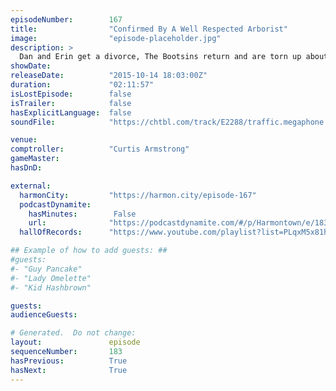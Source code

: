 ```yaml
---
episodeNumber:        167
title:                "Confirmed By A Well Respected Arborist"
image:                "episode-placeholder.jpg"
description: >
  Dan and Erin get a divorce, The Bootsins return and are torn up about a dying eucalyptus tree, Curtis Armstrong comptrolls, Colin Hanks guests... buckle up. watch the video on harmontown.com/live
showDate:             
releaseDate:          "2015-10-14 18:03:00Z"
duration:             "02:11:57"
isLostEpisode:        false
isTrailer:            false
hasExplicitLanguage:  false
soundFile:            "https://chtbl.com/track/E2288/traffic.megaphone.fm/STA7661325042.mp3?updated=1561155997"

venue:                
comptroller:          "Curtis Armstrong"
gameMaster:           
hasDnD:               

external:
  harmonCity:         "https://harmon.city/episode-167"
  podcastDynamite:
    hasMinutes:        False
    url:              "https://podcastdynamite.com/#/p/Harmontown/e/183/167"
  hallOfRecords:      "https://www.youtube.com/playlist?list=PLqxM5x81hNOaH6Co3ixFc900a8dktMdla"

## Example of how to add guests: ##
#guests:
#- "Guy Pancake"
#- "Lady Omelette"
#- "Kid Hashbrown"

guests:
audienceGuests:

# Generated.  Do not change:
layout:               episode
sequenceNumber:       183
hasPrevious:          True
hasNext:              True
---
```


<!-- The episode description will be rendered here -->
<!-- Add your content below here -->

